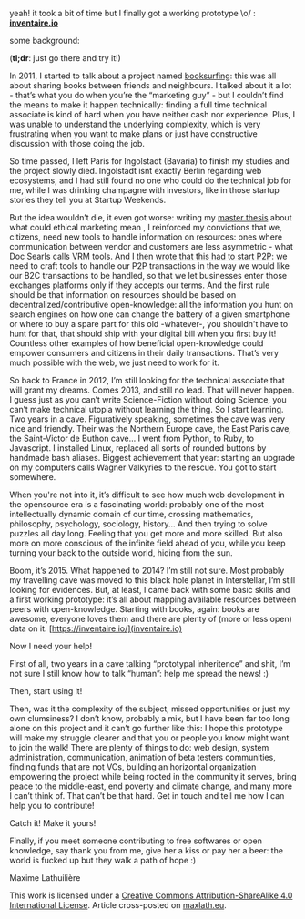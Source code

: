 <!-- LANG:EN, title="Mapping resources using open knowledge: starting with books!"-->


yeah! it took a bit of time but I finally got a working prototype \o/ : [**inventaire.io**](https://inventaire.io/)

some background:

(**tl;dr**: just go there and try it!)

In 2011, I started to talk about a project named [booksurfing](http://booksurfing.tumblr.com/): this was all about sharing books between friends and neighbours. I talked about it a lot - that’s what you do when you’re the “marketing guy” - but I couldn’t find the means to make it happen technically: finding a full time technical associate is kind of hard when you have neither cash nor experience. Plus, I was unable to understand the underlying complexity, which is very frustrating when you want to make plans or just have constructive discussion with those doing the job.

So time passed, I left Paris for Ingolstadt (Bavaria) to finish my studies and the project slowly died. Ingolstadt isnt exactly Berlin regarding web ecosystems, and I had still found no one who could do the technical job for me, while I was drinking champagne with investors, like in those startup stories they tell you at Startup Weekends.

But the idea wouldn’t die, it even got worse: writing my [master thesis](/articles/paper-ethical-marketing/) about what could ethical marketing mean , I reinforced my convictions that we, citizens, need new tools to handle information on resources: ones where communication between vendor and customers are less asymmetric - what Doc Searls calls VRM tools. And I then [wrote that this had to start P2P](/articles/p2p-rm/): we need to craft tools to handle our P2P transactions in the way we would like our B2C transactions to be handled, so that we let businesses enter those exchanges platforms only if they accepts our terms. And the first rule should be that information on resources should be based on decentralized/contributive open-knowledge: all the information you hunt on search engines on how one can change the battery of a given smartphone or where to buy a spare part for this old -whatever-, you shouldn't have to hunt for that, that should ship with your digital bill when you first buy it! Countless other examples of how beneficial open-knowledge could empower consumers and citizens in their daily transactions. That’s very much possible with the web, we just need to work for it.

So back to France in 2012, I’m still looking for the technical associate that will grant my dreams. Comes 2013, and still no lead. That will never happen. I guess just as you can’t write Science-Fiction without doing Science, you can’t make technical utopia without learning the thing. So I start learning. Two years in a cave.  Figuratively speaking, sometimes the cave was very nice and friendly. Their was the Northern Europe cave, the East Paris cave, the Saint-Victor de Buthon cave… I went from Python, to Ruby, to Javascript. I installed Linux, replaced all sorts of rounded buttons by handmade bash aliases. Biggest achievement that year: starting an upgrade on my computers calls Wagner Valkyries to the rescue. You got to start somewhere.

When you're not into it, it’s difficult to see how much web development in the opensource era is a fascinating  world: probably one of the most intellectually  dynamic domain of our time, crossing mathematics, philosophy, psychology, sociology, history... And then trying to solve puzzles all day long. Feeling that you get more and more skilled. But also more on more conscious of the infinite field ahead of you, while you keep turning your back to the outside world, hiding from the sun.

Boom, it’s 2015. What happened to 2014? I’m still not sure. Most probably my travelling cave was moved to this black hole planet in Interstellar, I’m still looking for evidences. But, at least, I came back with some basic skills and a first working prototype: it’s all about mapping available resources between peers with open-knowledge. Starting with books, again: books are awesome, everyone loves them and there are plenty of (more or less open) data on it. [https://inventaire.io/](inventaire.io)

Now I need your help!

First of all, two years in a cave talking “prototypal inheritence” and shit, I’m not sure I still know how to talk “human”: help me spread the news! :)

Then, start using it!

Then, was it the complexity of the subject, missed opportunities or just my own clumsiness? I don’t know, probably a mix,  but I have been far too long alone on this project and it can’t go further like this: I hope this prototype will make my struggle clearer and that you or people you know might want to join the walk! There are plenty of things to do: web design, system administration, communication, animation of beta testers communities, finding funds that are not VCs, building an horizontal organization empowering the project while being rooted in the community it serves, bring peace to the middle-east, end poverty and climate change, and many more I can’t think of. That can’t be that hard. Get in touch and tell me how I can help you to contribute!

Catch it! Make it yours!

Finally, if you meet someone contributing to free softwares or open knowledge, say thank you from me, give her a kiss or pay her a beer: the world is fucked up but they walk a path of hope :)

Maxime Lathuilière

This work is licensed under a [Creative Commons Attribution-ShareAlike 4.0 International License](https://creativecommons.org/licenses/by-sa/4.0/).  Article cross-posted on [maxlath.eu](https://maxlath.eu/articles/mapping-resources-using-open-knowledge/).